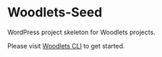 # Woodlets-Seed
WordPress project skeleton for Woodlets projects.

Please visit [Woodlets CLI](https://github.com/Neochic/Woodlets-CLI) to get started.
